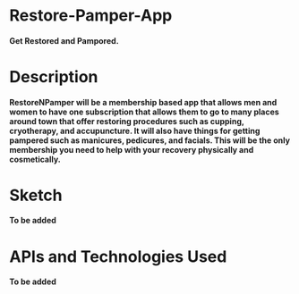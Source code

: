 # Restore-Pamper-App
#### Get Restored and Pampored.
# Description
#### RestoreNPamper will be a membership based app that allows men and women to have one subscription that allows them to go to many places around town that offer restoring procedures such as cupping, cryotherapy, and accupuncture. It will also have things for getting pampered such as manicures, pedicures, and facials. This will be the only membership you need to help with your recovery physically and cosmetically.
# Sketch
#### To be added
# APIs and Technologies Used
#### To be added
